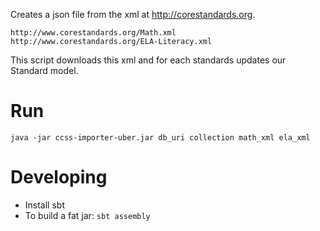 Creates a json file from the xml at http://corestandards.org.

    http://www.corestandards.org/Math.xml
    http://www.corestandards.org/ELA-Literacy.xml

This script downloads this xml and for each standards updates our Standard model.


# Run

    java -jar ccss-importer-uber.jar db_uri collection math_xml ela_xml



# Developing

* Install sbt
* To build a fat jar: `sbt assembly`
